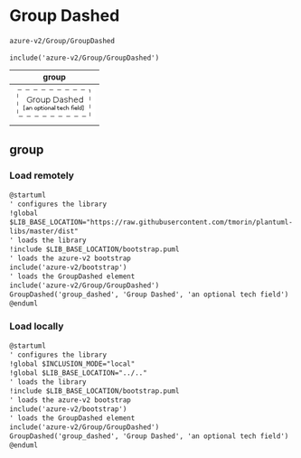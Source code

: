 # Group Dashed

```text
azure-v2/Group/GroupDashed
```

```text
include('azure-v2/Group/GroupDashed')
```

|group|
|---|
|![](GroupDashed.group.local.png)|



## group
### Load remotely
```plantuml
@startuml
' configures the library
!global $LIB_BASE_LOCATION="https://raw.githubusercontent.com/tmorin/plantuml-libs/master/dist"
' loads the library
!include $LIB_BASE_LOCATION/bootstrap.puml
' loads the azure-v2 bootstrap
include('azure-v2/bootstrap')
' loads the GroupDashed element
include('azure-v2/Group/GroupDashed')
GroupDashed('group_dashed', 'Group Dashed', 'an optional tech field')
@enduml
```
### Load locally
```plantuml
@startuml
' configures the library
!global $INCLUSION_MODE="local"
!global $LIB_BASE_LOCATION="../.."
' loads the library
!include $LIB_BASE_LOCATION/bootstrap.puml
' loads the azure-v2 bootstrap
include('azure-v2/bootstrap')
' loads the GroupDashed element
include('azure-v2/Group/GroupDashed')
GroupDashed('group_dashed', 'Group Dashed', 'an optional tech field')
@enduml
```


